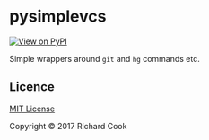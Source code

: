 # pysimplevcs

[![View on PyPI](https://img.shields.io/pypi/v/pysimplevcs.svg)](https://pypi.python.org/pypi/pysimplevcs)

Simple wrappers around `git` and `hg` commands etc.

## Licence

[MIT License][licence]

Copyright &copy; 2017 Richard Cook

[licence]: LICENSE
